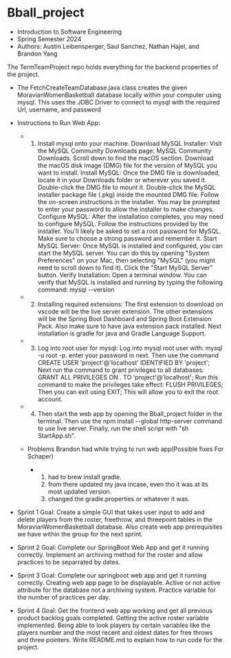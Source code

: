 # Bball_project
- Introduction to Software Engineering 
- Spring Semester 2024
- Authors: Austin Leibensperger, Saul Sanchez, Nathan Hajel, and Brandon Yang


The TermTeamProject repo holds everything for the backend properties of the project.
- The FetchCreateTeamDatabase.java class creates the given MoravianWomenBasketball database locally within your computer using mysql. This uses the JDBC Driver to connect to mysql with the required Url, username, and password

- Instructions to Run Web App:
    - 1. Install mysql onto your machine. 
          Download MySQL Installer:
          Visit the MySQL Community Downloads page: MySQL Community Downloads.
          Scroll down to find the macOS section.
          Download the macOS disk image (DMG) file for the version of MySQL you want to install.
          Install MySQL:
          Once the DMG file is downloaded, locate it in your Downloads folder or wherever you saved it.
          Double-click the DMG file to mount it.
          Double-click the MySQL installer package file (.pkg) inside the mounted DMG file.
          Follow the on-screen instructions in the installer.
          You may be prompted to enter your password to allow the installer to make changes.
          Configure MySQL:
          After the installation completes, you may need to configure MySQL.
          Follow the instructions provided by the installer.
          You'll likely be asked to set a root password for MySQL. Make sure to choose a strong password and remember it.
          Start MySQL Server:
          Once MySQL is installed and configured, you can start the MySQL server.
          You can do this by opening "System Preferences" on your Mac, then selecting "MySQL" (you might need to scroll down to find it).
          Click the "Start MySQL Server" button.
          Verify Installation:
          Open a terminal window.
          You can verify that MySQL is installed and running by typing the following command: mysql --version
    - 2. Installing required extensions: 
          The first extension to download on vscode will be the live server extension. The other extensions will be the Spring Boot Dashboard and Spring Boot Extension Pack. Also make sure to have java extension pack installed. Next installation is gradle for java and Gradle Language Support.
    - 3.  Log into root user for mysql:
          Log into mysql root user with: mysql -u root -p.
          enter your password in next. 
          Then use the command CREATE USER 'project'@'localhost' IDENTIFIED BY 'project';
          Next run the command to grant privileges to all databases: GRANT ALL PRIVILEGES ON *.* TO 'project'@'localhost';
          Run this command to make the privileges take effect: FLUSH PRIVILEGES;
          Then you can exit using EXIT; This will allow you to exit the root account. 
    - 4.  Then start the web app by opening the Bball_project folder in the terminal. Then use the npm install --global http-server command to use live server. Finally, run the shell script with "sh StartApp.sh".


  - Problems Brandon had while trying to run web app(Possible fixes For Schaper)
      - 1. had to brew install gradle.
        2. from there updated my java incase, even tho it was at its      most updated version.
        3. changed the gradle.properties or whatever it was.


- Sprint 1 Goal:
  Create a simple GUI that takes user input to add and delete players from the roster, freethrow, and threepoint tables in the MoravianWomenBasketball database. Also create web app prerequisites we have within the group for the next sprint. 

- Sprint 2 Goal:
  Complete our SpringBoot Web App and get it running correctly. Implement an archiving method for the roster and allow practices to be separrated by dates.

- Sprint 3 Goal:
  Complete our springboot web app and get it running correctly. Creating web app page to be displayable. Active or not active attribute for the database not a archiving system. Practice variable for the number of practices per day.

- Sprint 4 Goal: 
  Get the frontend web app working and get all previous product backlog goals completed. Getting the active roster variable implemented. Being able to look players by certain variables like the players number and the most recent and oldest dates for free throws and three pointers. Write README.md to explain how to run code for the project. 
  

